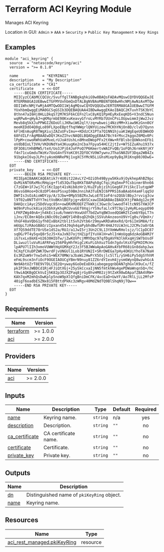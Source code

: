 <!-- BEGIN_TF_DOCS -->
# Terraform ACI Keyring Module

Manages ACI Keyring

Location in GUI:
`Admin` » `AAA` » `Security` » `Public Key Management` » `Key Rings`

## Examples

```hcl
module "aci_keyring" {
  source  = "netascode/keyring/aci"
  version = ">= 0.1.0"

  name           = "KEYRING1"
  description    = "My Description"
  ca_certificate = "CA1"
  certificate    = <<-EOT
    -----BEGIN CERTIFICATE-----
    MIICyzCCAbMCCQCUc/SvuffglTANBgkqhkiG9w0BAQsFADAvMQswCQYDVQQGEwJE
    RTERMA8GA1UEBwwITGFMYUxhbmQxDTALBgNVBAoMBENTQ08wHhcNMjAwNzAxMTQw
    ODI1WhcNMjYwMjA4MTQwODI1WjAgMQswCQYDVQQGEwJERTERMA8GA1UEBwwITGFM
    YUxhbmQwggEiMA0GCSqGSIb3DQEBAQUAA4IBDwAwggEKAoIBAQC2KTuvhTSK3bYC
    8thn47aI6Hj0HLLDkqS72M7KSF6kCEFn2lxC8yKQ1PpHEyRxEeqKD5+V3ndC5Nun
    wqRPwA+qHyAJ+qKMqrmbE98KxuKeavyGfroLvMYRb7UUnCPsLOUpwimm3jWw2Jvz
    Mevb8q5kXJuPPWGIZ6DoUliJKRwiW62qlY/zq+wbweij4NzzMM+Xiaw9KzGnn0GY
    meeKEDdO4Q0gLo89FLXpoEBptfhqYWWqrlQNYUizew7MCKhYNjOn8D/clvD7Qynn
    kFlHEnAugR8TWgXiujZAZuUFvImu++KDdzCX1PTa7Q1NN1hjuaK1WgEqeUEQWmOD
    68FdILFrAgMBAAEwDQYJKoZIhvcNAQELBQADggEBAA7BcY4rMsc2kggoZ6MQv0Pc
    lPpM+cowoRWhUaKMveLrUJoAtUshLn8MneDWopPFx2tXWw+RfBlsbcQUWkonEFb1
    oVdbBIoLT3VH/VKDUNdYa43KuugKe2nCba7Fpya54HCC2jtIv+W7SIZuAhu1937x
    OF3O8itHhBMW5/teX/Uo3JPjE4JoFPoQ7P6KmertvWAIFvQB/1oFQhJ6rmkNYjKY
    f4n71cuGmduTWzKv7UoG4nf5YoKC0tZQfOCYU9W7ywnvJThaSN0ZUf3Dqa2WB4Zx
    91bgkeI6vpJLPnjyAsmbNRePNj1xgXC5YMcN5LiGhsMiep9yBqJR1Knq80J0DwE=
    -----END CERTIFICATE-----
  EOT
  private_key    = <<-EOT
    -----BEGIN RSA PRIVATE KEY-----
    MIIEpAIBAAKCAQEAtik7r4U0it22AvLYZ+O2iOh49Byyw5Kku9jOykhepAhBZ9pc
    QvMikNT6RxMkcRHqig+fld53QuTbp8KkT8APqh8gCfqijKq5mxPfCsbinmr8hn66
    C7zGEW+1FJwj7CzlKcIppt41sNib8zHr2/KuZFybjz1hiGeg6FJYiSkcIlutqpWP
    86vsG8Hoo+Dc8zDPl4msPSsxp59BmJnnihA3TuENIC6PPRS16aBAabX4amFlqq5U
    DWFIs3sOzAioWDYzp/A/3Jbw+0Mp55BZRxJwLoEfE1oF4ro2QGblBbyJrvvig3cw
    l9T02u0NTTdYY7mitVoBKnlBEFpjg+vBXSCxawIDAQABAoIBAQCKtjFWAdg12ojM
    DAKQcc1Ayc25DdVuqc85n+owDRXMUOEFZTkWXjC3GwcOclwwodT4ltcN957XWJCP
    Wd9nPzhuck8iajG3bhXyKhqRCUvuGEf9XqjrYS9ufaLlc9TC9pj2yHyRLeqypO90
    LFKPZWg40nA+jh4kEc1su6/hmmVrHxwUdf7bdZwYqBW3xedQGWHZtZxmbY8pLT7n
    iJnv/EC8mrAQdxiNOcO9z2aWQY14hBsqD2hQkjSSVuhAnzeonU9VrCg0v/VQmX+/
    VhGF48aVQbG1yfh0IxBbX2tbl1tSvh2Vtb6r29mywKRDaKmxRd/Qr6iImSM8A/fz
    m6UpLTzRAoGBAO/zIpxan454J9qh4qaPybhdBwfUMr4HAJtUiWJnLJ2CMvJa8rOA
    Xf7QS9ddTE78rUSe1dS2a/RUJ/a1JwI5rj3Un2C9L13YXmWwRHolsjz/lC1pDC87
    sqDG/PT4y5qxQ8r5zJ5+XaJxN37ojtHZipfIYuVAlH+whlInWoUgq6dzAoGBAMJY
    iG7sxLx8mXE+U2630HIbTw/jZwKUVPcjMMYDqc97qfDgAVFN3lkKxqHjSW7bUsdF
    DLiwuzlluVuRiAFRFwy256P8yHhfHigCzKuFLGhXuzTGdn7gdvlKsXfgPKOIMcHx
    lpAPU7lIIh3xmoVUWWtHqXGMXqY2Jz3f5BJWWaApAoGAHvAYbFR68iGn8dahpJwx
    hCXqfCXuDPZWK7DwrdFjvUNGUl1Lob1RYUN2I+SRrDWEGa7pHy4OKUiYhoTA7NaH
    Es3RZuW9r7nwIehiS+WEX70MW/aJbaWi2HwPrX5Osjlc5lTi/ySH6iPy5dgSYhhM
    eFmL9scm3nfiOcF9OGEIAOUCgYBmrN9nuy81ZZ6rdYIevH4jysm6WynQ8wzwhGcA
    Nm9AbtUZrT8E9V7DLC5E2Q+yway6GoDeEoDXkiabegegqnbDAN7ghGxlK9uCx/fZ
    pkIP3knJWBDCd1Rj4FJiQtXGj+25ySkCcxaIjNN5fmtkhWu4gePDWaWnqnSQ+/hC
    t9wiAQKBgQCkVuIjhK82p3OJXZPaq8jrGy8hvHM02zj9tZxK98wDApafZBA4VRW+
    KAh7qxM2mhQsDwKplp5noW9pXlQfgBniDmCFK/4xcEaD+UwYF/Ao7RlLjLL2MfsP
    40igT6oadbESZNx815FBttdPkKc3zWRgv40MdZNdTQ9BlShqN9jTQw==
    -----END RSA PRIVATE KEY-----
  EOT
}
```

## Requirements

| Name | Version |
|------|---------|
| <a name="requirement_terraform"></a> [terraform](#requirement\_terraform) | >= 1.0.0 |
| <a name="requirement_aci"></a> [aci](#requirement\_aci) | >= 2.0.0 |

## Providers

| Name | Version |
|------|---------|
| <a name="provider_aci"></a> [aci](#provider\_aci) | >= 2.0.0 |

## Inputs

| Name | Description | Type | Default | Required |
|------|-------------|------|---------|:--------:|
| <a name="input_name"></a> [name](#input\_name) | Keyring name. | `string` | n/a | yes |
| <a name="input_description"></a> [description](#input\_description) | Description. | `string` | `""` | no |
| <a name="input_ca_certificate"></a> [ca\_certificate](#input\_ca\_certificate) | CA certificate name. | `string` | `""` | no |
| <a name="input_certificate"></a> [certificate](#input\_certificate) | Certificate. | `string` | `""` | no |
| <a name="input_private_key"></a> [private\_key](#input\_private\_key) | Private key. | `string` | `""` | no |

## Outputs

| Name | Description |
|------|-------------|
| <a name="output_dn"></a> [dn](#output\_dn) | Distinguished name of `pkiKeyRing` object. |
| <a name="output_name"></a> [name](#output\_name) | Keyring name. |

## Resources

| Name | Type |
|------|------|
| [aci_rest_managed.pkiKeyRing](https://registry.terraform.io/providers/CiscoDevNet/aci/latest/docs/resources/rest_managed) | resource |
<!-- END_TF_DOCS -->